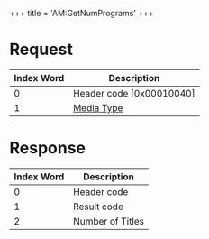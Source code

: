 +++
title = 'AM:GetNumPrograms'
+++

# Request

| Index Word | Description                                            |
|------------|--------------------------------------------------------|
| 0          | Header code \[0x00010040\]                             |
| 1          | [Media Type](Filesystem_services#MediaType "wikilink") |

# Response

| Index Word | Description      |
|------------|------------------|
| 0          | Header code      |
| 1          | Result code      |
| 2          | Number of Titles |
